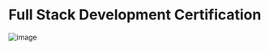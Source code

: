 

# Full Stack Development Certification


![image](https://user-images.githubusercontent.com/36210723/65848500-02c69100-e34f-11e9-876d-457857d1de2f.png)
